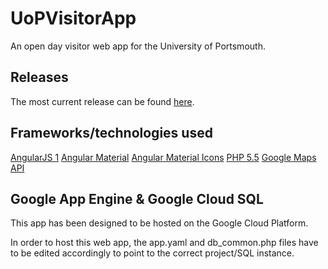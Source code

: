# UoPVisitorApp
An open day visitor web app for the University of Portsmouth.

## Releases
The most current release can be found [here](https://uopvisitorapp.appspot.com).

## Frameworks/technologies used
[AngularJS 1](https://angularjs.org/)
[Angular Material](https://material.angularjs.org/latest/)
[Angular Material Icons](https://klarsys.github.io/angular-material-icons/)
[PHP 5.5](http://php.net/)
[Google Maps API](https://developers.google.com/maps/)

## Google App Engine & Google Cloud SQL
This app has been designed to be hosted on the Google Cloud Platform.

In order to host this web app, the app.yaml and db_common.php files have to be edited accordingly to point to the correct project/SQL instance.
